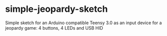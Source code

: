 simple-jeopardy-sketch
======================

Simple sketch for an Arduino compatible Teensy 3.0 as an input device for a jeopardy game: 4 buttons, 4 LEDs and USB HID
